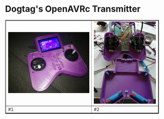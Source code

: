 # Dogtag's OpenAVRc Transmitter

<table border="2">
<tr>
<td><img src="https://github.com/Ingwie/OpenAVRc_Hw/blob/V3/User's%20OpenAVRc%20Transmitters/Dogtag/IMG_1.jpg" border="0"/></td>
<td><img src="https://github.com/Ingwie/OpenAVRc_Hw/blob/V3/User's%20OpenAVRc%20Transmitters/Dogtag/IMG_2.jpg" border="0"/></td>
</tr>
<tr>
<td>     #1</td><td>     #2</td>
</table>

